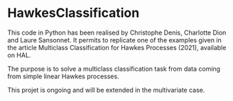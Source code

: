 # HawkesClassification

This code in Python has been realised by Christophe Denis, Charlotte Dion and Laure Sansonnet. 
It permits to replicate one of the examples given in the article Multiclass Classification for Hawkes Processes (2021), available on HAL.

The purpose is to solve a multiclass classification task from data coming from simple linear Hawkes processes.

This projet is ongoing and will be extended in the multivariate case. 

